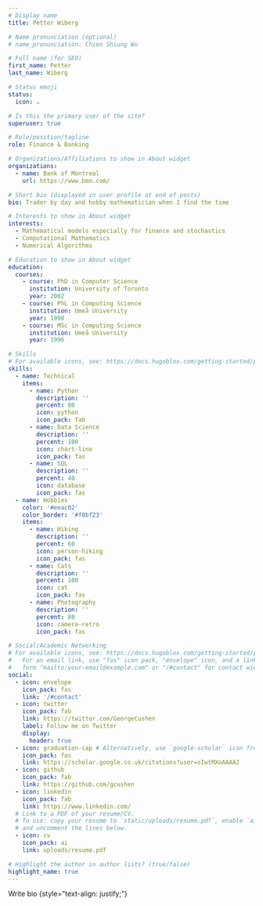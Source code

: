 ```yaml
---
# Display name
title: Petter Wiberg

# Name pronunciation (optional)
# name_pronunciation: Chien Shiung Wu

# Full name (for SEO)
first_name: Petter
last_name: Wiberg

# Status emoji
status:
  icon: ☕️

# Is this the primary user of the site?
superuser: true

# Role/position/tagline
role: Finance & Banking

# Organizations/Affiliations to show in About widget
organizations:
  - name: Bank of Montreal
    url: https://www.bmo.com/

# Short bio (displayed in user profile at end of posts)
bio: Trader by day and hobby mathematician when I find the time

# Interests to show in About widget
interests:
  - Mathematical models especially for finance and stochastics
  - Computational Mathematics
  - Numerical Algorithms

# Education to show in About widget
education:
  courses:
    - course: PhD in Computer Science
      institution: University of Toronto
      year: 2002
    - course: PhL in Computing Science
      institution: Umeå University
      year: 1998
    - course: MSc in Computing Science
      institution: Umeå University
      year: 1996

# Skills
# For available icons, see: https://docs.hugoblox.com/getting-started/page-builder/#icons
skills:
  - name: Technical
    items:
      - name: Python
        description: ''
        percent: 80
        icon: python
        icon_pack: fab
      - name: Data Science
        description: ''
        percent: 100
        icon: chart-line
        icon_pack: fas
      - name: SQL
        description: ''
        percent: 40
        icon: database
        icon_pack: fas
  - name: Hobbies
    color: '#eeac02'
    color_border: '#f0bf23'
    items:
      - name: Hiking
        description: ''
        percent: 60
        icon: person-hiking
        icon_pack: fas
      - name: Cats
        description: ''
        percent: 100
        icon: cat
        icon_pack: fas
      - name: Photography
        description: ''
        percent: 80
        icon: camera-retro
        icon_pack: fas

# Social/Academic Networking
# For available icons, see: https://docs.hugoblox.com/getting-started/page-builder/#icons
#   For an email link, use "fas" icon pack, "envelope" icon, and a link in the
#   form "mailto:your-email@example.com" or "/#contact" for contact widget.
social:
  - icon: envelope
    icon_pack: fas
    link: '/#contact'
  - icon: twitter
    icon_pack: fab
    link: https://twitter.com/GeorgeCushen
    label: Follow me on Twitter
    display:
      header: true
  - icon: graduation-cap # Alternatively, use `google-scholar` icon from `ai` icon pack
    icon_pack: fas
    link: https://scholar.google.co.uk/citations?user=sIwtMXoAAAAJ
  - icon: github
    icon_pack: fab
    link: https://github.com/gcushen
  - icon: linkedin
    icon_pack: fab
    link: https://www.linkedin.com/
  # Link to a PDF of your resume/CV.
  # To use: copy your resume to `static/uploads/resume.pdf`, enable `ai` icons in `params.yaml`,
  # and uncomment the lines below.
  - icon: cv
    icon_pack: ai
    link: uploads/resume.pdf

# Highlight the author in author lists? (true/false)
highlight_name: true
---
```


Write bio
{style="text-align: justify;"}